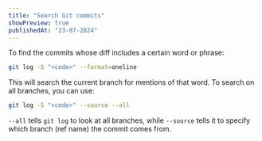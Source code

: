 ```yaml
---
title: "Search Git commits"
showPreview: true
publishedAt: "23-07-2024"
---
```


To find the commits whose diff includes a certain word or phrase:

```bash
git log -S "<code>" --format=oneline
```

This will search the current branch for mentions of that word. To search on all branches, you can use:

```bash
git log -S "<code>" --source --all
```

`--all` tells `git log` to look at all branches, while `--source` tells it to specify which branch (ref name) the commit comes from.